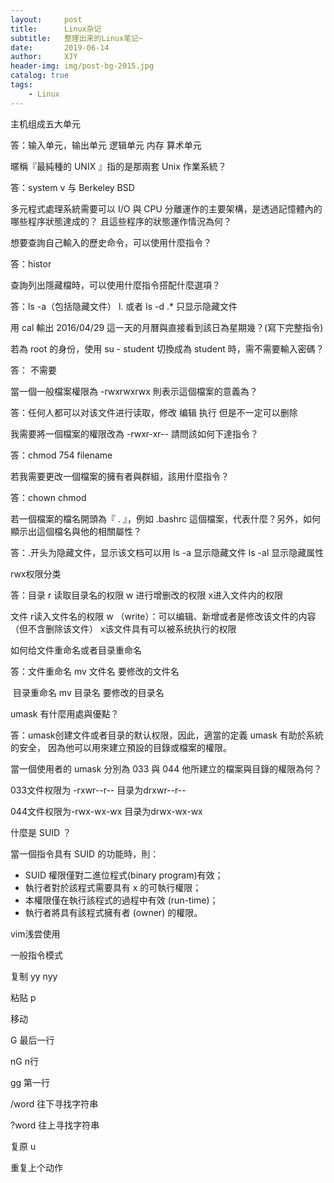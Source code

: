 ```yaml
---
layout:     post
title:      Linux杂记
subtitle:   整理出来的Linux笔记~ 
date:       2019-06-14
author:     XJY
header-img: img/post-bg-2015.jpg
catalog: true
tags:
    - Linux
---
```


主机组成五大单元





 答：输入单元，输出单元  逻辑单元   内存  算术单元

暱稱『最純種的 UNIX 』指的是那兩套 Unix 作業系統？

答：system v 与 Berkeley BSD

多元程式處理系統需要可以 I/O 與 CPU 分離運作的主要架構，是透過記憶體內的哪些程序狀態達成的？ 且這些程序的狀態運作情況為何？

想要查詢自己輸入的歷史命令，可以使用什麼指令？

答：histor

查詢列出隱藏檔時，可以使用什麼指令搭配什麼選項？

答：ls  -a（包括隐藏文件） l.  或者  ls -d  .*   只显示隐藏文件

用 cal 輸出 2016/04/29 這一天的月曆與直接看到該日為星期幾？(寫下完整指令)

若為 root 的身份，使用 su - student 切換成為 student 時，需不需要輸入密碼？

答： 不需要

當一個一般檔案權限為 -rwxrwxrwx 則表示這個檔案的意義為？

答：任何人都可以对该文件进行读取，修改 编辑 执行 但是不一定可以删除

我需要將一個檔案的權限改為 -rwxr-xr-- 請問該如何下達指令？

答：chmod  754 filename

若我需要更改一個檔案的擁有者與群組，該用什麼指令？

答：chown chmod

若一個檔案的檔名開頭為『 . 』，例如 .bashrc 這個檔案，代表什麼？另外，如何顯示出這個檔名與他的相關屬性？

答：.开头为隐藏文件，显示该文档可以用 ls -a 显示隐藏文件  ls -al 显示隐藏属性

rwx权限分类

答：目录  r 读取目录名的权限  w  进行增删改的权限  x进入文件内的权限

文件    r读入文件名的权限 w （write）：可以编辑、新增或者是修改该文件的内容（但不含删除该文件）    x该文件具有可以被系统执行的权限

如何给文件重命名或者目录重命名

答：文件重命名  mv  文件名  要修改的文件名

​      目录重命名   mv 目录名  要修改的目录名

umask 有什麼用處與優點？

答：umask创建文件或者目录的默认权限，因此，適當的定義 umask 有助於系統的安全， 因為他可以用來建立預設的目錄或檔案的權限。

當一個使用者的 umask 分別為 033 與 044 他所建立的檔案與目錄的權限為何？

033文件权限为 -rxwr--r--  目录为drxwr--r--

044文件权限为-rwx-wx-wx   目录为drwx-wx-wx

什麼是 SUID ？

當一個指令具有 SUID 的功能時，則：

- SUID 權限僅對二進位程式(binary program)有效；
- 執行者對於該程式需要具有 x 的可執行權限；
- 本權限僅在執行該程式的過程中有效 (run-time)；
- 執行者將具有該程式擁有者 (owner) 的權限。

vim浅尝使用

一般指令模式

复制   yy  nyy

粘贴  p

移动

G 最后一行

nG n行

gg  第一行

/word 往下寻找字符串

?word 往上寻找字符串

复原 u

重复上个动作

